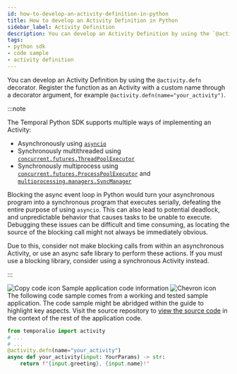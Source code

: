 ```yaml
---
id: how-to-develop-an-activity-definition-in-python
title: How to develop an Activity Definition in Python
sidebar_label: Activity Definition
description: You can develop an Activity Definition by using the `@activity.defn` decorator.
tags:
- python sdk
- code sample
- activity definition
---
```


<!-- DO NOT EDIT THIS FILE DIRECTLY.
THIS FILE IS GENERATED from https://github.com/temporalio/documentation-samples-python/blob/main/your_app/your_activities_dacx.py. -->

You can develop an Activity Definition by using the `@activity.defn` decorator.
Register the function as an Activity with a custom name through a decorator argument, for example `@activity.defn(name="your_activity")`.

:::note

The Temporal Python SDK supports multiple ways of implementing an Activity:

- Asynchronously using [`asyncio`](https://docs.python.org/3/library/asyncio.html)
- Synchronously multithreaded using [`concurrent.futures.ThreadPoolExecutor`](https://docs.python.org/3/library/concurrent.futures.html#threadpoolexecutor)
- Synchronously multiprocess using [`concurrent.futures.ProcessPoolExecutor`](https://docs.python.org/3/library/concurrent.futures.html#processpoolexecutor) and [`multiprocessing.managers.SyncManager`](https://docs.python.org/3/library/multiprocessing.html#multiprocessing.managers.SyncManager)

Blocking the async event loop in Python would turn your asynchronous program into a synchronous program that executes serially, defeating the entire purpose of using `asyncio`.
This can also lead to potential deadlock, and unpredictable behavior that causes tasks to be unable to execute.
Debugging these issues can be difficult and time consuming, as locating the source of the blocking call might not always be immediately obvious.

Due to this, consider not make blocking calls from within an asynchronous Activity, or use an async safe library to perform
these actions.
If you must use a blocking library, consider using a synchronous Activity instead.

:::

<div class="copycode-notice-container"><div class="copycode-notice"><img data-style="copycode-icon" src="/icons/copycode.png" alt="Copy code icon" /> Sample application code information <img id="i-2221cd27-f319-47eb-95eb-f0a92e1db5b9" data-event="clickable-copycode-info" data-style="chevron-icon" src="/icons/chevron.png" alt="Chevron icon" /></div><div id="copycode-info-2221cd27-f319-47eb-95eb-f0a92e1db5b9" class="copycode-info">The following code sample comes from a working and tested sample application. The code sample might be abridged within the guide to highlight key aspects. Visit the source repository to <a href="https://github.com/temporalio/documentation-samples-python/blob/main/your_app/your_activities_dacx.py">view the source code</a> in the context of the rest of the application code.</div></div>

```python
from temporalio import activity
# ...
# ...
@activity.defn(name="your_activity")
async def your_activity(input: YourParams) -> str:
    return f"{input.greeting}, {input.name}!"
```
